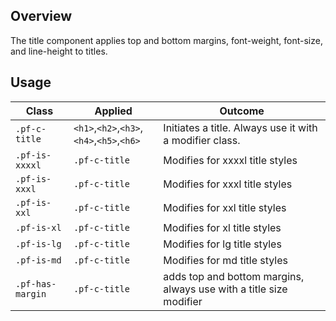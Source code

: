 ## Overview
The title component applies top and bottom margins, font-weight, font-size, and line-height to titles.
## Usage

| Class | Applied | Outcome
| -- | -- | -- |
| `.pf-c-title` | `<h1>`,`<h2>`,`<h3>`,`<h4>`,`<h5>`,`<h6>` |  Initiates a title. Always use it with a modifier class. |
| `.pf-is-xxxxl` | `.pf-c-title` | Modifies for xxxxl title styles |
| `.pf-is-xxxl` | `.pf-c-title` | Modifies for xxxl title styles |
| `.pf-is-xxl` | `.pf-c-title` | Modifies for xxl title styles |
| `.pf-is-xl` | `.pf-c-title` | Modifies for xl title styles |
| `.pf-is-lg` | `.pf-c-title` | Modifies for lg title styles |
| `.pf-is-md` | `.pf-c-title` | Modifies for md title styles |
| `.pf-has-margin` | `.pf-c-title` | adds top and bottom margins, always use with a title size modifier |
